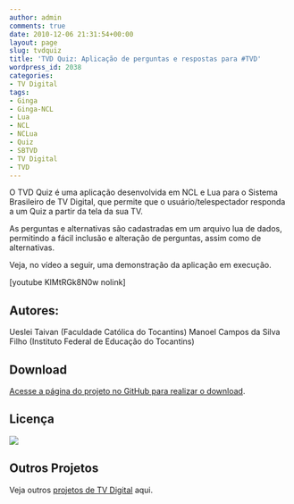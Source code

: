 ```yaml
---
author: admin
comments: true
date: 2010-12-06 21:31:54+00:00
layout: page
slug: tvdquiz
title: 'TVD Quiz: Aplicação de perguntas e respostas para #TVD'
wordpress_id: 2038
categories:
- TV Digital
tags:
- Ginga
- Ginga-NCL
- Lua
- NCL
- NCLua
- Quiz
- SBTVD
- TV Digital
- TVD
---
```


O TVD Quiz é uma aplicação desenvolvida em NCL e Lua para o Sistema Brasileiro de TV Digital, que permite que o usuário/telespectador responda a um Quiz a partir da tela da sua TV.

As perguntas e alternativas são cadastradas em um arquivo lua de dados, permitindo a fácil inclusão e alteração de perguntas, assim como de alternativas.

Veja, no vídeo a seguir, uma demonstração da aplicação em execução.

[youtube KlMtRGk8N0w nolink]


## Autores:


Ueslei Taivan (Faculdade Católica do Tocantins)
Manoel Campos da Silva Filho (Instituto Federal de Educação do Tocantins)


## Download


[Acesse a página do projeto no GitHub para realizar o download](http://github.com/manoelcampos/TVDQuiz).


## Licença


[ ](http://creativecommons.org/licenses/by-nc-sa/2.5/br/)

[![](/files/by-nc-sa.png)](http://creativecommons.org/licenses/by-nc-sa/2.5/br/)


## Outros Projetos


Veja outros [projetos de TV Digital](http://manoelcampos.com/tvd/) aqui.
